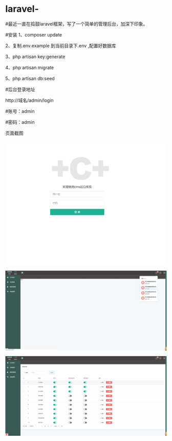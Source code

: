 # laravel-

#最近一直在捣鼓laravel框架，写了一个简单的管理后台，加深下印象。

#安装
1、composer update

2、复制.env.example 到当前目录下.env ,配置好数据库

3、php artisan key:generate

4、php artisan migrate

5、php artisan db:seed

#后台登录地址

  http://域名/admin/login
  
#账号：admin

#密码：admin

页面截图

![image](https://github.com/luthe-futian/laravel-/blob/master/public/15617112171.jpg)

![image](https://github.com/luthe-futian/laravel-/blob/master/public/1561710752(1).jpg)

![image](https://github.com/luthe-futian/laravel-/blob/master/public/1561710776(1).jpg)


